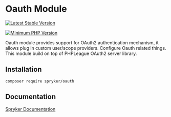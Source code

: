 # Oauth Module
[![Latest Stable Version](https://poser.pugx.org/spryker/oauth/v/stable.svg)](https://packagist.org/packages/spryker/oauth)

[![Minimum PHP Version](https://img.shields.io/badge/php-%3E%3D%207.3-8892BF.svg)](https://php.net/)

Oauth module provides support for OAuth2 authentication mechanism, it allows plug in custom user/scope providers. Configure Oauth related things. This module build on top of PHPLeague OAuth2 server library.

## Installation

```
composer require spryker/oauth
```

## Documentation

[Spryker Documentation](https://academy.spryker.com/developing_with_spryker/module_guide/modules.html)
